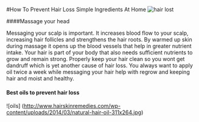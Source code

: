 #How To Prevent Hair Loss Simple Ingredients At Home
![hair lost](http://www.hairtransplantdelhi.org/wp-content/uploads/2014/11/Find-Reasons-and-treatments-for-your-excessive-Hair-Fall.jpg)

####Massage your head
<p> Messaging your scalp is important. It increases blood flow to your scalp, increasing hair follicles and strengthens the hair roots. By warmed up skin during massage it opens up the blood vessels that help in greater nutrient intake. Your hair is part of your body that also needs sufficient nutrients to grow and remain strong. Properly keep your hair clean so you wont get dandruff which is yet another cause of hair loss. You always want to apply oil twice a week while messaging your hair help with regrow and keeping hair and moist and healthy.

#### Best oils to prevent hair loss

![oils] (http://www.hairskinremedies.com/wp-content/uploads/2014/03/natural-hair-oil-311x264.jpg)

 

